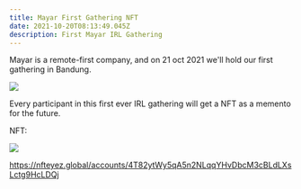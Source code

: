 ```yaml
---
title: Mayar First Gathering NFT
date: 2021-10-20T08:13:49.045Z
description: First Mayar IRL Gathering
---
```

Mayar is a remote-first company, and on 21 oct 2021 we'll hold our first gathering in Bandung.

![](img/gathering.jpg)



Every participant in this first ever IRL gathering will get a NFT as a memento for the future.

NFT: 

![](img/mayarinitgath.png)

<https://nfteyez.global/accounts/4T82ytWy5qA5n2NLqqYHvDbcM3cBLdLXsLctg9HcLDQj>